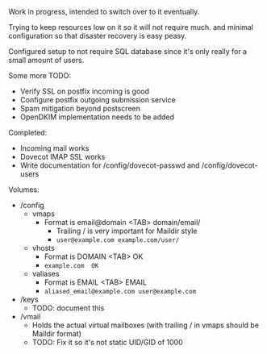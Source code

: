 Work in progress, intended to switch over to it eventually.

Trying to keep resources low on it so it will not require much. and minimal configuration so that disaster recovery is easy peasy.

Configured setup to not require SQL database since it's only really for a small amount of users.

Some more TODO:
- Verify SSL on postfix incoming is good
- Configure postfix outgoing submission service
- Spam mitigation beyond postscreen
- OpenDKIM implementation needs to be added

Completed:
- Incoming mail works
- Dovecot IMAP SSL works
- Write documentation for /config/dovecot-passwd and /config/dovecot-users

Volumes:
- /config
  - vmaps
    - Format is email@domain \<TAB\> domain/email/
      - Trailing / is very important for Maildir style
      - ```user@example.com example.com/user/```
  - vhosts
    - Format is DOMAIN \<TAB\> OK
    - ```example.com  OK```
  - valiases
    - Format is EMAIL \<TAB\> EMAIL
    - ```aliased_email@example.com user@example.com```
- /keys
  - TODO: document this
- /vmail
  - Holds the actual virtual mailboxes (with trailing / in vmaps should be Maildir format)
  - TODO: Fix it so it's not static UID/GID of 1000